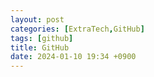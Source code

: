 ```yaml
---
layout: post
categories: [ExtraTech,GitHub]
tags: [github]
title: GitHub
date: 2024-01-10 19:34 +0900
---
```

